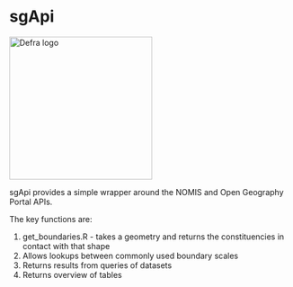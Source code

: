 # sgApi

<img width="254" alt="Defra logo" src="https://github.com/Defra-Data-Science-Centre-of-Excellence/sgapi/assets/126087299/1c7cfe02-87cd-407e-b245-991374cfc488">


sgApi provides a simple wrapper around the NOMIS and Open Geography Portal APIs. 


The key functions are:

1. get_boundaries.R - takes a geometry and returns the constituencies in contact with that shape
2. Allows lookups between commonly used boundary scales
3. Returns results from queries of datasets
4. Returns overview of tables



           
